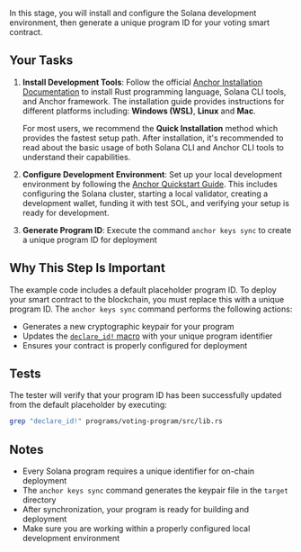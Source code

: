 In this stage, you will install and configure the Solana development
environment, then generate a unique program ID for your voting smart contract.

## Your Tasks

1. **Install Development Tools**: Follow the official [Anchor Installation
   Documentation](https://www.anchor-lang.com/docs/installation) to install Rust
   programming language, Solana CLI tools, and Anchor framework. The
   installation guide provides instructions for different platforms including:
   **Windows (WSL)**, **Linux** and **Mac**.

   For most users, we recommend the **Quick Installation** method which provides
   the fastest setup path. After installation, it's recommended to read about
   the basic usage of both Solana CLI and Anchor CLI tools to understand their
   capabilities.

2. **Configure Development Environment**: Set up your local development
   environment by following the [Anchor Quickstart
   Guide](https://www.anchor-lang.com/docs/quickstart/local). This includes
   configuring the Solana cluster, starting a local validator, creating a
   development wallet, funding it with test SOL, and verifying your setup is
   ready for development.

3. **Generate Program ID**: Execute the command `anchor keys sync` to create a
   unique program ID for deployment

## Why This Step Is Important

The example code includes a default placeholder program ID. To deploy your smart
contract to the blockchain, you must replace this with a unique program ID. The
`anchor keys sync` command performs the following actions:

- Generates a new cryptographic keypair for your program
- Updates the [`declare_id!`
  macro](https://www.anchor-lang.com/docs/basics/program-structure#declare_id-macro)
  with your unique program identifier
- Ensures your contract is properly configured for deployment

## Tests

The tester will verify that your program ID has been successfully updated from
the default placeholder by executing:

```bash
grep "declare_id!" programs/voting-program/src/lib.rs
```

 ## Notes

- Every Solana program requires a unique identifier for on-chain deployment
- The `anchor keys sync` command generates the keypair file in the `target`
  directory
- After synchronization, your program is ready for building and deployment
- Make sure you are working within a properly configured local development
  environment
